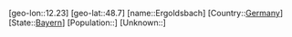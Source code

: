 ﻿---
location: [48.7,12.23]
type: City
tags:
- geo/City


SpocWebEntityId: 30048
isDeleted: false
confidential: public

---
[geo-lon::12.23]
[geo-lat::48.7]
[name::Ergoldsbach]
[Country::[Germany](geo/Continent/Europe/Germany.md)]
[State::[Bayern](geo/Continent/Europe/Germany/Bayern.md)]
[Population::]
[Unknown::]

